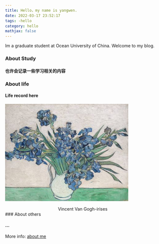 ```yaml
---
title: Hello，my name is yangwen.
date: 2022-03-17 23:52:17
tags: -hello
category: hello
mathjax: false
---
```

Im a graduate student at Ocean University of China. Welcome to my blog. 

### About Study

####      也许会记录一些学习相关的内容

### About life

####      Life record here

![VanGogh](/images/Internet/met_vincent_van_gogh_irises.jpg "Van Gogh")
<center>Vincent Van Gogh-irises</center>
### About others

####      ...

More info: [about me](https://cocklebur0924.github.io/about/)

